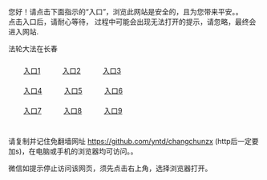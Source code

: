 您好！请点击下面指示的“入口”，浏览此网站是安全的，且为您带来平安。。 <br/>
点击入口后，请耐心等待， 过程中可能会出现无法打开的提示，请忽略，最终会进入网站. </br>

法轮大法在长春<br/>
<div style="padding:10px"><a style="margin:20px" target="_blank" href="https://d34cnss4vi5wgp.cloudfront.net/2Qpsp?ignlmttn" id="ccLink1" rel="nofollow">入口1</a> <a target="_blank" style="margin:20px" href="https://d1e2m06pwb7d2j.cloudfront.net/2Qpsp?gpbkdwa" id="ccLink2" rel="nofollow">入口2</a> <a style="margin:20px" target="_blank" href="https://d30e9npes8g6r7.cloudfront.net/2Qpsp?hcqspi" id="ccLink3" rel="nofollow">入口3</a></div>

<div style="padding:10px" ><a style="margin:20px" target="_blank" href="https://d34cnss4vi5wgp.cloudfront.net/2Qpsp?ignlmttn" id="ccLink4" rel="nofollow">入口4</a> <a style="margin:20px" href="https://d1e2m06pwb7d2j.cloudfront.net/2Qpsp?gpbkdwa" target="_blank" id="ccLink5" rel="nofollow">入口5</a> <a style="margin:20px" href="https://d30e9npes8g6r7.cloudfront.net/2Qpsp?hcqspi" target="_blank" id="ccLink6" rel="nofollow">入口6</a></div>

<div style="padding:10px"><a style="margin:20px" target="_blank" href="https://d34cnss4vi5wgp.cloudfront.net/2Qpsp?ignlmttn" id="ccLink7" rel="nofollow">入口7</a> <a style="margin:20px" href="https://d1e2m06pwb7d2j.cloudfront.net/2Qpsp?gpbkdwa" target="_blank" id="ccLink8" rel="nofollow">入口8</a> <a style="margin:20px" target="_blank" href="https://d30e9npes8g6r7.cloudfront.net/2Qpsp?hcqspi" id="ccLink9" rel="nofollow">入口9</a></div>

<br/>



请复制并记住免翻墙网址 https://github.com/yntd/changchunzx (http后一定要加s)，在电脑或手机的浏览器均可访问。。<br/>

微信如提示停止访问该网页，须先点击右上角，选择浏览器打开。
